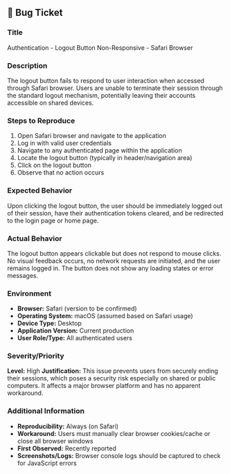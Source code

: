 ## 🐛 Bug Ticket

### Title
Authentication - Logout Button Non-Responsive - Safari Browser

### Description
The logout button fails to respond to user interaction when accessed through Safari browser. Users are unable to terminate their session through the standard logout mechanism, potentially leaving their accounts accessible on shared devices.

### Steps to Reproduce
1. Open Safari browser and navigate to the application
2. Log in with valid user credentials
3. Navigate to any authenticated page within the application
4. Locate the logout button (typically in header/navigation area)
5. Click on the logout button
6. Observe that no action occurs

### Expected Behavior
Upon clicking the logout button, the user should be immediately logged out of their session, have their authentication tokens cleared, and be redirected to the login page or home page.

### Actual Behavior
The logout button appears clickable but does not respond to mouse clicks. No visual feedback occurs, no network requests are initiated, and the user remains logged in. The button does not show any loading states or error messages.

### Environment
- **Browser:** Safari (version to be confirmed)
- **Operating System:** macOS (assumed based on Safari usage)
- **Device Type:** Desktop
- **Application Version:** Current production
- **User Role/Type:** All authenticated users

### Severity/Priority
**Level:** High
**Justification:** This issue prevents users from securely ending their sessions, which poses a security risk especially on shared or public computers. It affects a major browser platform and has no apparent workaround.

### Additional Information
- **Reproducibility:** Always (on Safari)
- **Workaround:** Users must manually clear browser cookies/cache or close all browser windows
- **First Observed:** Recently reported
- **Screenshots/Logs:** Browser console logs should be captured to check for JavaScript errors